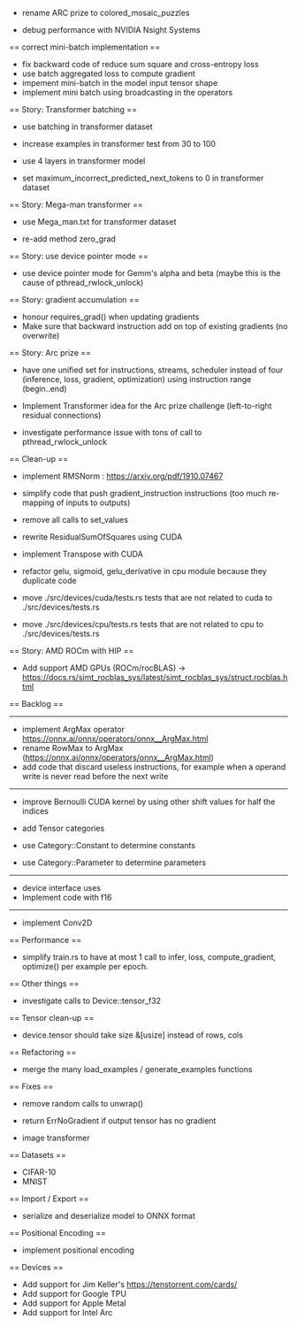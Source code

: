 - rename ARC prize to colored_mosaic_puzzles

- debug performance with NVIDIA Nsight Systems

== correct mini-batch implementation ==

- fix backward code of reduce sum square and cross-entropy loss
- use batch aggregated loss to compute gradient
- impement mini-batch in the model input tensor shape
- implement mini batch using broadcasting in the operators

== Story: Transformer batching ==

- use batching in transformer dataset
- increase examples in transformer test from 30 to 100

- use 4 layers in transformer model
- set maximum_incorrect_predicted_next_tokens to 0 in transformer dataset

== Story: Mega-man transformer ==

- use Mega_man.txt for transformer dataset

- re-add method zero_grad

== Story: use device pointer mode ==

- use device pointer mode for Gemm's alpha and beta (maybe this is the cause of pthread_rwlock_unlock)

== Story: gradient accumulation ==

- honour requires_grad() when updating gradients
- Make sure that backward instruction add on top of existing gradients (no overwrite)

== Story: Arc prize ==

- have one unified set for instructions, streams, scheduler instead of four (inference, loss, gradient, optimization) using instruction range (begin..end)
- Implement Transformer idea for the Arc prize challenge (left-to-right residual connections)

- investigate performance issue with tons of call to pthread_rwlock_unlock

== Clean-up ==

- implement RMSNorm : https://arxiv.org/pdf/1910.07467
- simplify code that push gradient_instruction instructions (too much re-mapping of inputs to outputs)

- remove all calls to set_values
- rewrite ResidualSumOfSquares using CUDA
- implement Transpose with CUDA

- refactor gelu, sigmoid, gelu_derivative in cpu module because they duplicate code
- move ./src/devices/cuda/tests.rs tests that are not related to cuda to ./src/devices/tests.rs
- move ./src/devices/cpu/tests.rs tests that are not related to cpu to ./src/devices/tests.rs

== Story: AMD ROCm with HIP ==

- Add support AMD GPUs (ROCm/rocBLAS) -> https://docs.rs/simt_rocblas_sys/latest/simt_rocblas_sys/struct.rocblas.html

== Backlog ==

---------------

- implement ArgMax operator https://onnx.ai/onnx/operators/onnx__ArgMax.html
- rename RowMax to ArgMax (https://onnx.ai/onnx/operators/onnx__ArgMax.html)
- add code that discard useless instructions, for example when a operand write is never read before the next write

---------------

- improve Bernoulli CUDA kernel by using other shift values for half the indices

- add Tensor categories
- use Category::Constant to determine constants
- use Category::Parameter to determine parameters

---------------

- device interface uses <T>
- Implement code with f16

---------------------

- implement Conv2D

== Performance ==

- simplify train.rs to have at most 1 call to infer, loss, compute_gradient, optimize() per example per epoch.

== Other things ==

- investigate calls to Device::tensor_f32

== Tensor clean-up ==

- device.tensor should take size &[usize] instead of rows, cols

== Refactoring ==

- merge the many load_examples / generate_examples functions

== Fixes ==

- remove random calls to unwrap()
- return ErrNoGradient if output tensor has no gradient

- image transformer

== Datasets ==

- CIFAR-10
- MNIST

== Import / Export ==

- serialize and deserialize model to ONNX format

== Positional Encoding ==

- implement positional encoding

== Devices ==

- Add support for Jim Keller's https://tenstorrent.com/cards/
- Add support for Google TPU
- Add support for Apple Metal
- Add support for Intel Arc
